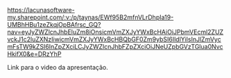 https://lacunasoftware-my.sharepoint.com/:v:/p/taynas/EWf95B2mfnVLrDhpIa19-UMBhHBu1zeZkqjOpBAfrsc_GQ?nav=eyJyZWZlcnJhbEluZm8iOnsicmVmZXJyYWxBcHAiOiJPbmVEcml2ZUZvckJ1c2luZXNzIiwicmVmZXJyYWxBcHBQbGF0Zm9ybSI6IldlYiIsInJlZmVycmFsTW9kZSI6InZpZXciLCJyZWZlcnJhbFZpZXciOiJNeUZpbGVzTGlua0NvcHkifX0&e=DRzYhP


Link para o video da apresentação.

